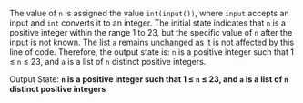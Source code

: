 The value of `n` is assigned the value `int(input())`, where `input` accepts an input and `int` converts it to an integer. The initial state indicates that `n` is a positive integer within the range 1 to 23, but the specific value of `n` after the input is not known. The list `a` remains unchanged as it is not affected by this line of code. Therefore, the output state is: `n` is a positive integer such that 1 ≤ `n` ≤ 23, and `a` is a list of `n` distinct positive integers.

Output State: **`n` is a positive integer such that 1 ≤ `n` ≤ 23, and `a` is a list of `n` distinct positive integers**
